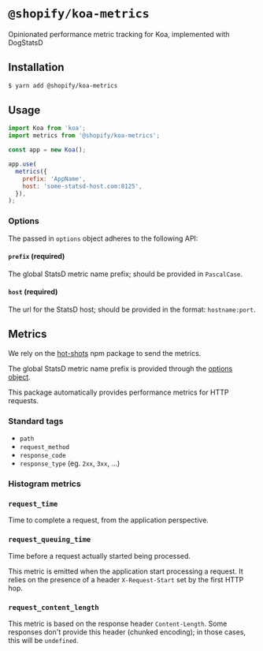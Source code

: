 # `@shopify/koa-metrics`

Opinionated performance metric tracking for Koa, implemented with DogStatsD

## Installation

```bash
$ yarn add @shopify/koa-metrics
```

## Usage

```javascript
import Koa from 'koa';
import metrics from '@shopify/koa-metrics';

const app = new Koa();

app.use(
  metrics({
    prefix: 'AppName',
    host: 'some-statsd-host.com:8125',
  }),
);
```

### Options

The passed in `options` object adheres to the following API:

#### `prefix` (required)

The global StatsD metric name prefix; should be provided in `PascalCase`.

#### `host` (required)

The url for the StatsD host; should be provided in the format: `hostname:port`.

## Metrics

We rely on the [hot-shots](https://github.com/brightcove/hot-shots) npm package to send the metrics.

The global StatsD metric name prefix is provided through the [options object](#options).

This package automatically provides performance metrics for HTTP requests.

### Standard tags

* `path`
* `request_method`
* `response_code`
* `response_type` (eg. `2xx`, `3xx`, ...)

### Histogram metrics

### `request_time`

Time to complete a request, from the application perspective.

### `request_queuing_time`

Time before a request actually started being processed.

This metric is emitted when the application start processing a request. It relies on the presence of a header `X-Request-Start` set by the first HTTP hop.

### `request_content_length`

This metric is based on the response header `Content-Length`. Some responses don't provide this header (chunked encoding); in those cases, this will be `undefined`.
